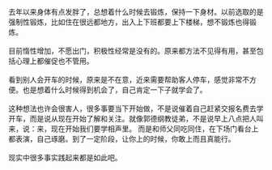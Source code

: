 去年以来身体有点发胖了，总想着什么时候去锻炼，保持一下身材。以前选取的是强制性锻炼，比如住在很远都地方，出入上下班都要上下楼梯，想不锻炼也得锻炼。<br/>
<br/>
目前惰性增加，不愿出门，积极性经常是没有的。原来都方法不见得有用，甚至包括心理上都催促也不管用。<br/>
<br/>
看到别人会开车的时候，原来是不在意，近来需要帮助客人停车，感觉非常不方便。也是想着什么时候得到机会了，自己肯定一下子就学会了。<br/>
<br/>
这种想法也许会很害人，很多事要当下开始做，不是说催着自己赶紧交报名费去学开车，而是说从现在开始了解和关注。就像郭德纲教徒弟，不是说早上八点把人叫来，说：来，现在开始我们要学相声里。
而是和师父同吃同住，在下场门看台上都表演，自己琢磨。到了一定阶段，让你上的时候，你敢上而且真能行。<br/>
<br/>
现实中很多事实践起来都是如此吧。
